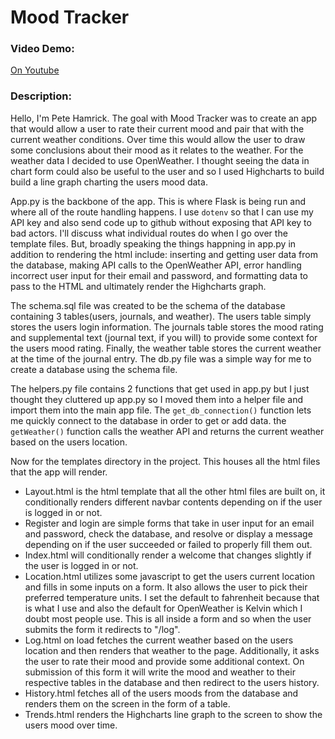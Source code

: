 # Mood Tracker

### Video Demo: 
[On Youtube](https://youtu.be/xF0nHxxTbSc)

### Description:
Hello, I'm Pete Hamrick. The goal with Mood Tracker was to create an app that would allow a user to rate their current mood and pair that with the current weather conditions. Over time this would allow the user to draw some conclusions about their mood as it relates to the weather. For the weather data I decided to use OpenWeather. I thought seeing the data in chart form could also be useful to the user and so I used Highcharts to build build a line graph charting the users mood data.

App.py is the backbone of the app. This is where Flask is being run and where all of the route handling happens. I use `dotenv` so that I can use my API key and also send code up to github without exposing that API key to bad actors. I'll discuss what individual routes do when I go over the template files. But, broadly speaking the things happning in app.py in addition to rendering the html include: inserting and getting user data from the database, making API calls to the OpenWeather API, error handling incorrect user input for their email and password, and formatting data to pass to the HTML and ultimately render the Highcharts graph.

The schema.sql file was created to be the schema of the database containing 3 tables(users, journals, and weather). The users table simply stores the users login information. The journals table stores the mood rating and supplemental text (journal text, if you will) to provide some context for the users mood rating. Finally, the weather table stores the current weather at the time of the journal entry. The db.py file was a simple way for me to create a database using the schema file.

The helpers.py file contains 2 functions that get used in app.py but I just thought they cluttered up app.py so I moved them into a helper file and import them into the main app file. The `get_db_connection()` function lets me quickly connect to the database in order to get or add data. the `getWeather()` function calls the weather API and returns the current weather based on the users location.

Now for the templates directory in the project. This houses all the html files that the app will render.
- Layout.html is the html template that all the other html files are built on, it conditionally renders different navbar contents depending on if the user is logged in or not.
- Register and login are simple forms that take in user input for an email and password, check the database, and resolve or display a message depending on if the user succeeded or failed to properly fill them out. 
- Index.html will conditionally render a welcome that changes slightly if the user is logged in or not.
- Location.html utilizes some javascript to get the users current location and fills in some inputs on a form. It also allows the user to pick their preferred temperature units. I set the default to fahrenheit because that is what I use and also the default for OpenWeather is Kelvin which I doubt most people use. This is all inside a form and so when the user submits the form it redirects to "/log".
- Log.html on load fetches the current weather based on the users location and then renders that weather to the page. Additionally, it asks the user to rate their mood and provide some additional context. On submission of this form it will write the mood and weather to their respective tables in the database and then redirect to the users history.
- History.html fetches all of the users moods from the database and renders them on the screen in the form of a table.
- Trends.html renders the Highcharts line graph to the screen to show the users mood over time.
